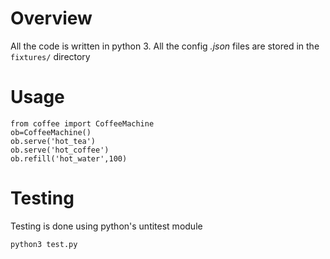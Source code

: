 # Overview 

All the code is written in python 3. All the config *.json* files are stored in the ```fixtures/``` directory
# Usage
    from coffee import CoffeeMachine
    ob=CoffeeMachine()
    ob.serve('hot_tea')
    ob.serve('hot_coffee')
    ob.refill('hot_water',100)

# Testing
Testing is done using python's untitest module
    
    python3 test.py

